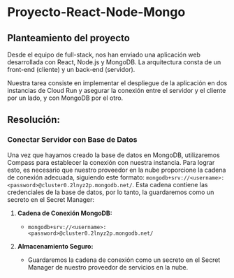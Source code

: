 # Proyecto-React-Node-Mongo

## Planteamiento del proyecto

Desde el equipo de full-stack, nos han enviado una aplicación web desarrollada con React, Node.js y MongoDB. La arquitectura consta de un front-end (cliente) y un back-end (servidor).

Nuestra tarea consiste en implementar el despliegue de la aplicación en dos instancias de Cloud Run y asegurar la conexión entre el servidor y el cliente por un lado, y con MongoDB por el otro.

## Resolución:

### **Conectar Servidor con Base de Datos**

Una vez que hayamos creado la base de datos en MongoDB, utilizaremos Compass para establecer la conexión con nuestra instancia. Para lograr esto, es necesario que nuestro proveedor en la nube proporcione la cadena de conexión adecuada, siguiendo este formato: `mongodb+srv://<username>:<password>@cluster0.2lnyz2p.mongodb.net/`. Esta cadena contiene las credenciales de la base de datos, por lo tanto, la guardaremos como un secreto en el Secret Manager:

1. **Cadena de Conexión MongoDB:**
   - `mongodb+srv://<username>:<password>@cluster0.2lnyz2p.mongodb.net/`

2. **Almacenamiento Seguro:**
   - Guardaremos la cadena de conexión como un secreto en el Secret Manager de nuestro proveedor de servicios en la nube.

